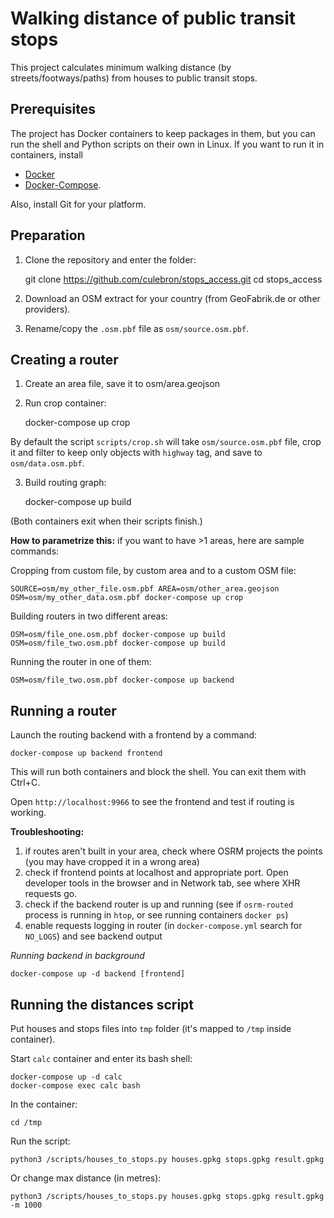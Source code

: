 # Walking distance of public transit stops

This project calculates minimum walking distance (by streets/footways/paths) from houses to public transit stops.


## Prerequisites

The project has Docker containers to keep packages in them, but you can run the shell and Python scripts on their own in Linux. If you want to run it in containers, install

* [Docker](https://docs.docker.com/engine/install/)
* [Docker-Compose](https://docs.docker.com/compose/install/).

Also, install Git for your platform.

## Preparation

1. Clone the repository and enter the folder:

    git clone https://github.com/culebron/stops_access.git
    cd stops_access

2. Download an OSM extract for your country (from GeoFabrik.de or other providers).

3. Rename/copy the `.osm.pbf` file as `osm/source.osm.pbf`.

## Creating a router

1. Create an area file, save it to osm/area.geojson
2. Run crop container:

    docker-compose up crop

By default the script `scripts/crop.sh` will take `osm/source.osm.pbf` file, crop it and filter to keep only objects with `highway` tag, and save to `osm/data.osm.pbf`.

3. Build routing graph:

    docker-compose up build

(Both containers exit when their scripts finish.)

**How to parametrize this:** if you want to have >1 areas, here are sample commands:

Cropping from custom file, by custom area and to a custom OSM file:

    SOURCE=osm/my_other_file.osm.pbf AREA=osm/other_area.geojson OSM=osm/my_other_data.osm.pbf docker-compose up crop

Building routers in two different areas:

    OSM=osm/file_one.osm.pbf docker-compose up build
    OSM=osm/file_two.osm.pbf docker-compose up build

Running the router in one of them:

    OSM=osm/file_two.osm.pbf docker-compose up backend

## Running a router

Launch the routing backend with a frontend by a command:

    docker-compose up backend frontend

This will run both containers and block the shell. You can exit them with Ctrl+C.

Open `http://localhost:9966` to see the frontend and test if routing is working.

**Troubleshooting:**

1. if routes aren't built in your area, check where OSRM projects the points (you may have cropped it in a wrong area)
2. check if frontend points at localhost and appropriate port. Open developer tools in the browser and in Network tab, see where XHR requests go.
3. check if the backend router is up and running (see if `osrm-routed` process is running in `htop`, or see running containers `docker ps`)
4. enable requests logging in router (in `docker-compose.yml` search for `NO_LOGS`) and see backend output

*Running backend in background*

    docker-compose up -d backend [frontend]

## Running the distances script

Put houses and stops files into `tmp` folder (it's mapped to `/tmp` inside container).

Start `calc` container and enter its bash shell:

    docker-compose up -d calc
    docker-compose exec calc bash

In the container:

    cd /tmp

Run the script:

    python3 /scripts/houses_to_stops.py houses.gpkg stops.gpkg result.gpkg

Or change max distance (in metres):

    python3 /scripts/houses_to_stops.py houses.gpkg stops.gpkg result.gpkg -m 1000

